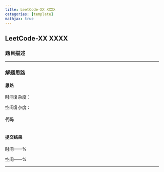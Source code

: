 ```yaml
---
title: LeetCode-XX XXXX
categories: [template]
mathjax: true
---
```


## LeetCode-XX XXXX

### 题目描述



<!-- more -->

---

### 解题思路

#### 思路

时间复杂度：

空间复杂度：

#### 代码

```python

```

#### 提交结果

时间——$\%$

空间——$\%$

---





